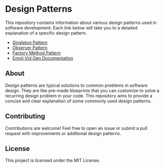 # Design Patterns

This repository contains information about various design patterns used in software development. Each link below will take you to a detailed explanation of a specific design pattern.

- [Singleton Pattern](singleton.md)
- [Observer Pattern](observer.md)
- [Factory Method Pattern](factory_method.md)
- [Emoji Vid Gen Documentation](emoji_vid_gen.md)

## About

Design patterns are typical solutions to common problems in software design. They are like pre-made blueprints that you can customize to solve a recurring design problem in your code. This repository aims to provide a concise and clear explanation of some commonly used design patterns.

## Contributing

Contributions are welcome! Feel free to open an issue or submit a pull request with improvements or additional design patterns.

## License

This project is licensed under the MIT License.
